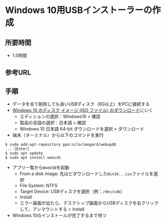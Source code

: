 # Windows 10用USBインストーラーの作成

## 所要時間

- 1.5時間

## 参考URL

## 手順

- データを全て削除しても良いUSBディスク（8G以上）をPCに接続する
- [Windows 10 のディスク イメージ (ISO ファイル) のダウンロード](https://www.microsoft.com/ja-jp/software-download/windows10ISO)にいく
  - エディションの選択：Windows10 > 確認
  - 製品の言語の選択：日本語 > 確認
  - Windows 10 日本語 64-bit ダウンロードを選択 > ダウンロード
- 端末（ターミナル）から以下のコマンドを実行
```
$ sudo add-apt-repository ppa:nilarimogard/webupd8
... [Enter]
$ sudo apt update
$ sudo apt install woeusb
```
- アプリ一覧から`WoeUSB`を起動
  - From a disk image: 先ほどダウンロードした`Win10...iso`ファイルを選択
  - File System: NTFS
  - Target Device: USBディスクを選択（例：`/dev/sdb`）
  - Install
  - エラー画面が出たら、デスクトップ画面からUSBディスクを右クリックして、アンマウントする > Install
- Windows 10のインストールが完了するまで待つ
